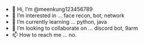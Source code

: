 - 👋 Hi, I’m @meenkung123456789
- 👀 I’m interested in ...
  face recon, bot, network
- 🌱 I’m currently learning ...
  python, java
- 💞️ I’m looking to collaborate on ...
  discord bot, 9arm
- 📫 How to reach me ...
  no.

<!---
meenkung123456789/meenkung123456789 is a ✨ special ✨ repository because its `README.md` (this file) appears on your GitHub profile.
You can click the Preview link to take a look at your changes.
--->
